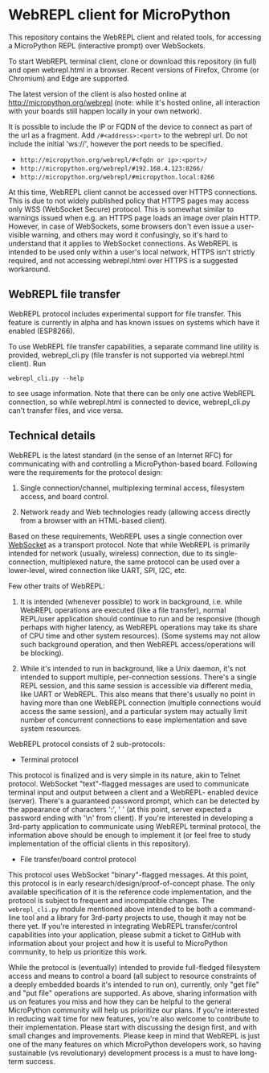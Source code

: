 WebREPL client for MicroPython
==============================

This repository contains the WebREPL client and related tools, for
accessing a MicroPython REPL (interactive prompt) over WebSockets.

To start WebREPL terminal client, clone or download this repository
(in full) and open webrepl.html in a browser. Recent versions of
Firefox, Chrome (or Chromium) and Edge are supported.

The latest version of the client is also hosted online at
http://micropython.org/webrepl (note: while it's hosted online,
all interaction with your boards still happen locally in your
own network).

It is possible to include the IP or FQDN of the device to connect as
part of the url as a fragment. Add `/#<address>:<port>` to the webrepl url. Do not include the initial 'ws://',
however the port needs to be specified.
 - `http://micropython.org/webrepl/#<fqdn or ip>:<port>/`
 - `http://micropython.org/webrepl/#192.168.4.123:8266/`
 - `http://micropython.org/webrepl/#micropython.local:8266`

At this time, WebREPL client cannot be accessed over HTTPS connections.
This is due to not widely published policy that HTTPS pages may
access only WSS (WebSocket Secure) protocol. This is somewhat
similar to warnings issued when e.g. an HTTPS page loads an image
over plain HTTP. However, in case of WebSockets, some browsers
don't even issue a user-visible warning, and others may word it
confusingly, so it's hard to understand that it applies to WebSocket
connections. As WebREPL is intended to be used only within a user's
local network, HTTPS isn't strictly required, and not accessing
webrepl.html over HTTPS is a suggested workaround.

WebREPL file transfer
---------------------

WebREPL protocol includes experimental support for file transfer.
This feature is currently in alpha and has known issues on systems
which have it enabled (ESP8266).

To use WebREPL file transfer capabilities, a separate command line
utility is provided, webrepl_cli.py (file transfer is not supported
via webrepl.html client). Run

    webrepl_cli.py --help

to see usage information. Note that there can be only one active
WebREPL connection, so while webrepl.html is connected to device,
webrepl_cli.py can't transfer files, and vice versa.


Technical details
-----------------

WebREPL is the latest standard (in the sense of an Internet RFC) for
communicating with and controlling a MicroPython-based board. Following
were the requirements for the protocol design:

1. Single connection/channel, multiplexing terminal access, filesystem
access, and board control.

2. Network ready and Web technologies ready (allowing access directly
from a browser with an HTML-based client).

Based on these requirements, WebREPL uses a single connection over
[WebSocket](https://en.wikipedia.org/wiki/WebSocket) as a transport
protocol. Note that while WebREPL is primarily intended for network
(usually, wireless) connection, due to its single-connection,
multiplexed nature, the same protocol can be used over a lower-level,
wired connection like UART, SPI, I2C, etc.

Few other traits of WebREPL:

1. It is intended (whenever possible) to work in background, i.e.
while WebREPL operations are executed (like a file transfer), normal
REPL/user application should continue to run and be responsive
(though perhaps with higher latency, as WebREPL operations may
take its share of CPU time and other system resources). (Some
systems may not allow such background operation, and then WebREPL
access/operations will be blocking).

2. While it's intended to run in background, like a Unix daemon,
it's not intended to support multiple, per-connection sessions.
There's a single REPL session, and this same session is accessible
via different media, like UART or WebREPL. This also means that
there's usually no point in having more than one WebREPL connection
(multiple connections would access the same session), and a
particular system may actually limit number of concurrent
connections to ease implementation and save system resources.

WebREPL protocol consists of 2 sub-protocols:

* Terminal protocol

This protocol is finalized and is very simple in its nature, akin
to Telnet protocol. WebSocket "text"-flagged messages are used to
communicate terminal input and output between a client and a WebREPL-
enabled device (server). There's a guaranteed password prompt, which
can be detected by the appearance of characters ':', ' ' (at this
point, server expected a password ending with '\n' from client).
If you're interested in developing a 3rd-party application to communicate
using WebREPL terminal protocol, the information above should be enough
to implement it (or feel free to study implementation of the official
clients in this repository).

* File transfer/board control protocol

This protocol uses WebSocket "binary"-flagged messages. At this point,
this protocol is in early research/design/proof-of-concept phase. The
only available specification of it is the reference code implementation,
and the protocol is subject to frequent and incompatible changes.
The `webrepl_cli.py` module mentioned above intended to be both a
command-line tool and a library for 3rd-party projects to use, though
it may not be there yet. If you're interested in integrating WebREPL
transfer/control capabilities into your application, please submit
a ticket to GitHub with information about your project and how it is
useful to MicroPython community, to help us prioritize this work.

While the protocol is (eventually) intended to provide full-fledged
filesystem access and means to control a board (all subject to
resource constraints of a deeply embedded boards it's intended to
run on), currently, only "get file" and "put file" operations are
supported. As above, sharing information with us on features you
miss and how they can be helpful to the general MicroPython
community will help us prioritize our plans. If you're interested
in reducing wait time for new features, you're also welcome to
contribute to their implementation. Please start with discussing
the design first, and with small changes and improvements. Please
keep in mind that WebREPL is just one of the many features on which
MicroPython developers work, so having sustainable (vs revolutionary)
development process is a must to have long-term success.
